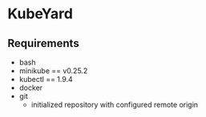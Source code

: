 # KubeYard

## Requirements

- bash
- minikube == v0.25.2
- kubectl == 1.9.4
- docker
- git
    - initialized repository with configured remote origin
